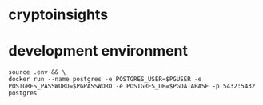# cryptoinsights

# development environment

```
source .env && \
docker run --name postgres -e POSTGRES_USER=$PGUSER -e POSTGRES_PASSWORD=$PGPASSWORD -e POSTGRES_DB=$PGDATABASE -p 5432:5432 postgres
```
